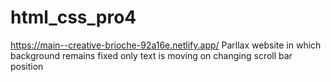 # html_css_pro4
https://main--creative-brioche-92a16e.netlify.app/
Parllax website in which background remains fixed only text is moving on changing scroll bar position

